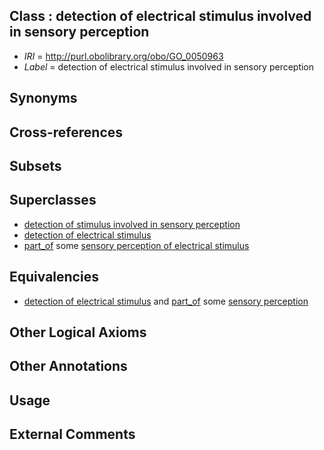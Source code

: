 
## Class : detection of electrical stimulus involved in sensory perception

 * *IRI* = http://purl.obolibrary.org/obo/GO_0050963
 * *Label* = detection of electrical stimulus involved in sensory perception

## Synonyms


## Cross-references


## Subsets


## Superclasses

 * [detection of stimulus involved in sensory perception](../../GO/06/GO_0050906.md)
 * [detection of electrical stimulus](../../GO/81/GO_0050981.md)
 * [part_of](../../BFO/50/BFO_0000050.md) some [sensory perception of electrical stimulus](../../GO/52/GO_0050952.md)

## Equivalencies

 * [detection of electrical stimulus](../../GO/81/GO_0050981.md) and [part_of](../../BFO/50/BFO_0000050.md) some [sensory perception](../../GO/00/GO_0007600.md)

## Other Logical Axioms


## Other Annotations


## Usage


## External Comments

